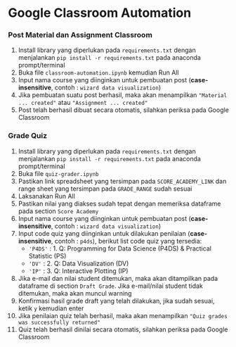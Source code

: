 # Google Classroom Automation

### Post Material dan Assignment Classroom

1. Install library yang diperlukan pada `requirements.txt` dengan menjalankan `pip install -r requirements.txt` pada anaconda prompt/terminal
2. Buka file `classroom-automation.ipynb` kemudian Run All
3. Input nama course yang diinginkan untuk pembuatan post (**case-insensitive**, contoh : `wizard data visualization`)
4. Jika pembuatan suatu post berhasil, maka akan menampilkan `"Material ... created"` atau `"Assignment ... created"`
5. Post telah berhasil dibuat secara otomatis, silahkan periksa pada Google Classroom

### Grade Quiz

1. Install library yang diperlukan pada `requirements.txt` dengan menjalankan `pip install -r requirements.txt` pada anaconda prompt/terminal
2. Buka file `quiz-grader.ipynb`
3. Pastikan link spreadsheet yang tersimpan pada `SCORE_ACADEMY_LINK` dan range sheet yang tersimpan pada `GRADE_RANGE` sudah sesuai
4. Laksanakan Run All
5. Pastikan nilai yang diakses sudah tepat dengan memeriksa dataframe pada section `Score Academy`
6. Input nama course yang diinginkan untuk pembuatan post (**case-insensitive**, contoh : `wizard data visualization`)
7. Input code quiz yang diinginkan untuk dilakukan penilaian (**case-insensitive**, contoh : `p4ds`), berikut list code quiz yang tersedia:
   - `'P4DS'` : 1. Q: Programming for Data Science (P4DS) & Practical Statistic (PS)
   - `'DV'` : 2. Q: Data Visualization (DV)
   - `'IP'` : 3. Q: Interactive Plotting (IP)
8. Jika e-mail dan nilai student ditemukan, maka akan ditampilkan pada dataframe di section `Draft Grade`. Jika e-mail/nilai student tidak ditemukan, maka akan muncul warning
9. Konfirmasi hasil grade draft yang telah dilakukan, jika sudah sesuai, ketik `y` kemudian enter
10. Jika penilaian quiz telah berhasil, maka akan menampilkan `"Quiz grades was successfully returned"`
11. Quiz telah berhasil dinilai secara otomatis, silahkan periksa pada Google Classroom

 
